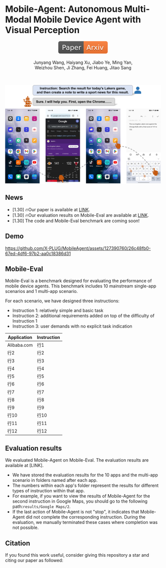 # Mobile-Agent: Autonomous Multi-Modal Mobile Device Agent with Visual Perception
<div align="center">
    <a href="https://arxiv.org/abs/2311.07397"><img src="assets/Paper-Arxiv-orange.svg" ></a>
</div>
<br>
<div align="center">
Junyang Wang, Haiyang Xu, Jiabo Ye, Ming Yan,
</div>
<div align="center">
Weizhou Shen, Ji Zhang, Fei Huang, Jitao Sang
</div>
<br>
<br>

![](assets/example.jpg?v=1&type=image)

## News

* [1.30] 🔥Our paper is available at [LINK]().
* [1.30] 🔥Our evaluation results on Mobile-Eval are available at [LINK]().
* [1.30] The code and Mobile-Eval benchmark are coming soon!

## Demo
https://github.com/X-PLUG/MobileAgent/assets/127390760/26c48fb0-67ed-4df6-97b2-aa0c18386d31

## Mobile-Eval
Mobile-Eval is a benchmark designed for evaluating the performance of mobile device agents. This benchmark includes 10 mainstream single-app scenarios and 1 multi-app scenario. 

For each scenario, we have designed three instructions:
* Instruction 1: relatively simple and basic task
* Instruction 2: additional requirements added on top of the difficulty of Instruction 1
* Instruction 3: user demands with no explicit task indication

| Application   | Instruction   |
|-------|-------|
| Alibaba.com   | 行1   |
| 行2   | 行2   |
| 行3   | 行3   |
| 行4   | 行4   |
| 行5   | 行5   |
| 行6   | 行6   |
| 行7   | 行7   |
| 行8   | 行8   |
| 行9   | 行9   |
| 行10  | 行10  |
| 行11  | 行11  |
| 行12  | 行12  |


## Evaluation results
We evaluated Mobile-Agent on Mobile-Eval. The evaluation results are available at [LINK].
*   We have stored the evaluation results for the 10 apps and the multi-app scenario in folders named after each app.
* The numbers within each app's folder represent the results for different types of instruction within that app.
*   For example, if you want to view the results of Mobile-Agent for the second instruction in Google Maps, you should go to the following path:```results/Google Maps/2```.
* If the last action of Mobile-Agent is not "stop", it indicates that Mobile-Agent did not complete the corresponding instruction. During the evaluation, we manually terminated these cases where completion was not possible.

## Citation
If you found this work useful, consider giving this repository a star and citing our paper as followed:
```

```


